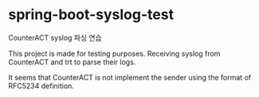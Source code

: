 # spring-boot-syslog-test
CounterACT syslog 파싱 연습

This project is made for testing purposes.
Receiving syslog from CounterACT and trt to parse their logs.

It seems that CounterACT is not implement the sender using the format of RFC5234 definition.
